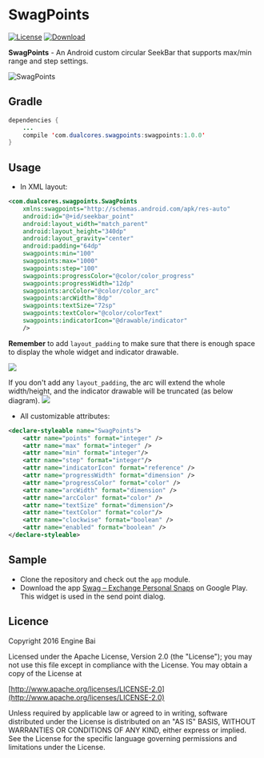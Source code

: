 # SwagPoints
[![License](https://img.shields.io/badge/license-Apache%202-green.svg)](https://www.apache.org/licenses/LICENSE-2.0)
[ ![Download](https://api.bintray.com/packages/enginebai/DualCores/SwagPoints/images/download.svg) ](https://bintray.com/enginebai/DualCores/SwagPoints/_latestVersion)

**SwagPoints** - An Android custom circular SeekBar that supports max/min range and step settings.

![SwagPoints](https://raw.githubusercontent.com/enginebai/SwagPoints/master/art/graphic.png)

## Gradle

```java
dependencies {
	...
	compile 'com.dualcores.swagpoints:swagpoints:1.0.0'
}
```

## Usage

* In XML layout: 

```xml
<com.dualcores.swagpoints.SwagPoints
    xmlns:swagpoints="http://schemas.android.com/apk/res-auto"
    android:id="@+id/seekbar_point"
    android:layout_width="match_parent"
    android:layout_height="340dp"
    android:layout_gravity="center"
    android:padding="64dp"
    swagpoints:min="100"
    swagpoints:max="1000"
    swagpoints:step="100"
    swagpoints:progressColor="@color/color_progress"
    swagpoints:progressWidth="12dp"
    swagpoints:arcColor="@color/color_arc"
    swagpoints:arcWidth="8dp"
    swagpoints:textSize="72sp"
    swagpoints:textColor="@color/colorText"
    swagpoints:indicatorIcon="@drawable/indicator"
    />
```
**Remember** to add `layout_padding` to make sure that there is enough space to display the whole widget and indicator drawable.

![](https://raw.githubusercontent.com/enginebai/SwagPoints/master/art/padding1.png)

If you don't add any `layout_padding`, the arc will extend the whole width/height, and the indicator drawable will be truncated (as below diagram).
![](https://raw.githubusercontent.com/enginebai/SwagPoints/master/art/padding2.png)

* All customizable attributes:

```xml
<declare-styleable name="SwagPoints">
    <attr name="points" format="integer" />
    <attr name="max" format="integer" />
    <attr name="min" format="integer"/>
    <attr name="step" format="integer"/>
    <attr name="indicatorIcon" format="reference" />
    <attr name="progressWidth" format="dimension" />
    <attr name="progressColor" format="color" />
    <attr name="arcWidth" format="dimension" />
    <attr name="arcColor" format="color" />
    <attr name="textSize" format="dimension"/>
    <attr name="textColor" format="color"/>
    <attr name="clockwise" format="boolean" />
    <attr name="enabled" format="boolean" />
</declare-styleable>
```

## Sample
* Clone the repository and check out the `app` module.
* Download the app [Swag – Exchange Personal Snaps](https://play.google.com/store/apps/details?id=com.machipopo.swag) on Google Play. This widget is used in the send point dialog.

## Licence
Copyright 2016 Engine Bai

Licensed under the Apache License, Version 2.0 (the "License");
you may not use this file except in compliance with the License.
You may obtain a copy of the License at

[http://www.apache.org/licenses/LICENSE-2.0](http://www.apache.org/licenses/LICENSE-2.0)

Unless required by applicable law or agreed to in writing, software
distributed under the License is distributed on an "AS IS" BASIS,
WITHOUT WARRANTIES OR CONDITIONS OF ANY KIND, either express or implied.
See the License for the specific language governing permissions and
limitations under the License.
